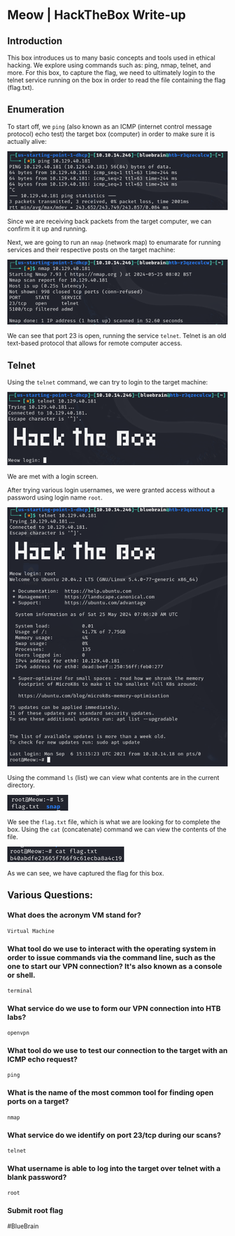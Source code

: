 # Meow | HackTheBox Write-up

## Introduction
This box introduces us to many basic concepts and tools used in ethical hacking. We explore using commands such as: ping, nmap, telnet, and more. For this box, to capture the flag, we need to ultimately login to the telnet service running on the box in order to read the file containing the flag (flag.txt).

## Enumeration
To start off, we `ping` (also known as an ICMP (internet control message protocol) echo test) the target box (computer) in order to make sure it is actually alive:

![](meow-poc-1.png)

Since we are receiving back packets from the target computer, we can confirm it it up and running.

Next, we are going to run an `nmap` (network map) to enumarate for running services and their respective posts on the target machine:

![](meow-poc-2.png)

We can see that port 23 is open, running the service `telnet`. Telnet is an old text-based protocol that allows for remote computer access.

## Telnet

Using the `telnet` command, we can try to login to the target machine:

![](meow-poc-3.png)

We are met with a login screen.

After trying various login usernames, we were granted access without a password using login name `root`.

![](meow-poc-4.png)

Using the command `ls` (list) we can view what contents are in the current directory.

![](meow-poc-5.png)

We see the `flag.txt` file, which is what we are looking for to complete the box. Using the `cat` (concatenate) command we can view the contents of the file.

![](meow-poc-6.png)

As we can see, we have captured the flag for this box.

## Various Questions:

### What does the acronym VM stand for?

`Virtual Machine`

### What tool do we use to interact with the operating system in order to issue commands via the command line, such as the one to start our VPN connection? It's also known as a console or shell.

`terminal`

### What service do we use to form our VPN connection into HTB labs?

`openvpn`

### What tool do we use to test our connection to the target with an ICMP echo request?

`ping`

### What is the name of the most common tool for finding open ports on a target?

`nmap`

### What service do we identify on port 23/tcp during our scans?

`telnet`

### What username is able to log into the target over telnet with a blank password?

`root`

### Submit root flag
\#BlueBrain